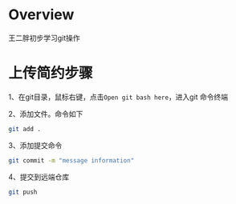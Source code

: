 # Overview

王二胖初步学习git操作

# 上传简约步骤

1、在git目录，鼠标右键，点击`Open git bash here`，进入git 命令终端

2、添加文件。命令如下

```bash
git add .
```

3、添加提交命令

```bash
git commit -m "message information"
```

4、提交到远端仓库

```bash
git push
```



